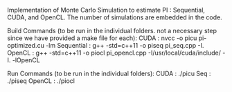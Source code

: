 Implementation of Monte Carlo Simulation to estimate PI : Sequential, CUDA, and OpenCL. The number of simulations are embedded in the code.

Build Commands (to be run in the individual folders. not a necessary step since we have provided a make file for each):
    CUDA : nvcc -o picu pi-optimized.cu -lm
    Sequential : g++ -std=c++11 -o piseq pi_seq.cpp -I.
    OpenCL : g++ -std=c++11 -o piocl pi_opencl.cpp -I/usr/local/cuda/include/ -I. -lOpenCL

Run Commands  (to be run in the individual folders):
    CUDA : ./picu
    Seq : ./piseq
    OpenCL : ./piocl

